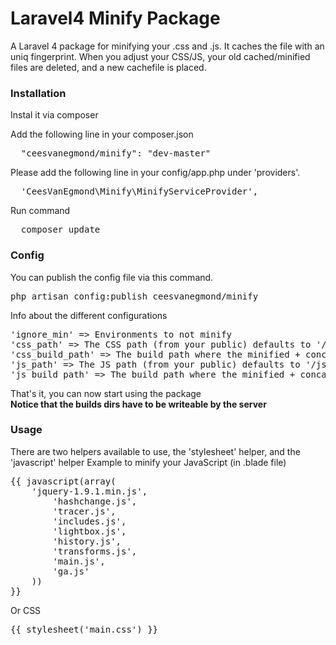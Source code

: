 Laravel4 Minify Package
===============

A Laravel 4 package for minifying your .css and .js. It caches the file with an uniq fingerprint. When you adjust your CSS/JS, your old cached/minified files are deleted, and a new cachefile is placed.


<h3>Installation</h3>
Instal it via composer

Add the following line in your composer.json
<pre>
  "ceesvanegmond/minify": "dev-master"
</pre>
Please add the following line in your config/app.php under 'providers'.
<pre>
  'CeesVanEgmond\Minify\MinifyServiceProvider',
</pre>
Run command
<pre>
  composer update
</pre>

<h3>Config</h3>
You can publish the config file via this command.
<pre>
php artisan config:publish ceesvanegmond/minify
</pre>

Info about the different configurations
<pre>
'ignore_min' => Environments to not minify
'css_path' => The CSS path (from your public) defaults to '/css/'
'css_build_path' => The build path where the minified + concatenate build files are (relative from above aption) defaults to 'builds/'
'js_path' => The JS path (from your public) defaults to '/js/'
'js_build_path' => The build path where the minified + concatenate build files are (relative from above aption) defaults to 'builds/'
</pre>

That's it, you can now start using the package<br>
<b>Notice that the builds dirs have to be writeable by the server</b>

<h3>Usage</h3>
There are two helpers available to use, the 'stylesheet' helper, and the 'javascript' helper
Example to minify your JavaScript (in .blade file)

<pre>
{{ javascript(array(
  	'jquery-1.9.1.min.js',
		'hashchange.js',
		'tracer.js',
		'includes.js',
		'lightbox.js',
		'history.js',
		'transforms.js',
		'main.js',
		'ga.js'
	)) 
}}
</pre>

Or CSS 

<pre>
{{ stylesheet('main.css') }}
</pre>
